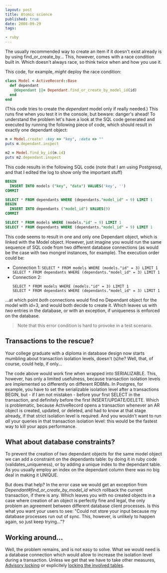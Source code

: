 ```yaml
---
layout: post
title: Atomic science
published: true
date: 2008-09-29
tags:

- ruby
---
```


The usually recommended way to create an item if it doesn't exist already is by using
find_or_create_by... This, however, comes with a race condition built in. Which doesn't always race,
so think twice when and how you use it.

This code, for example, <em>might</em> deploy the race condition:

```ruby
class Model < ActiveRecord::Base
  def dependant
    @dependant ||= Dependant.find_or_create_by_model_id(id)
  end
end
```

<p>(This code tries to create the <em>dependant</em> model only if really needed.) This runs fine when you test it in the console, but beware: danger's ahead! To understand the problem let's have a look at the SQL code generated and executed by running the following piece of code, which should result in exactly one dependant object:</p>

```ruby
m = Model.create! :key => "key", :data => ""
puts m.dependant.inspect

m2 = Model.find_by_id(m.id)
puts m2.dependant.inspect
```


<p>This code results in the following SQL code (note that I am using Postgresql, and that I edited the log to show only the important stuff)</p>

```sql
BEGIN
  INSERT INTO models ("key", "data") VALUES('key', '')
COMMIT

SELECT * FROM dependants WHERE (dependants."model_id" = 9) LIMIT 1
BEGIN
  INSERT INTO dependants ("model_id") VALUES(9)
COMMIT

SELECT * FROM models WHERE (models."id" = 9) LIMIT 1
SELECT * FROM dependants WHERE (dependants."model_id" = 9) LIMIT 1
```


<p>This code seems to result in one and only one Dependant object, which is linked with the Model object. However, just imagine you would run the same sequence of SQL code from two different database connections (as would be the case with two mongrel instances, for example). The execution order could be:</p>

- Connection 1:
      ```
      SELECT * FROM models WHERE (models."id" = 3) LIMIT 1
      SELECT * FROM dependants WHERE (dependants."model_id" = 3) LIMIT 1
      ```
- Connection 2:
  ```
  SELECT * FROM models WHERE (models."id" = 3) LIMIT 1
  SELECT * FROM dependants WHERE (dependants."model_id" = 3) LIMIT 1
  ```

<p>...at which point <em>both</em> connections would find no Dependant object for the model with id=3, and would both decide  to create it. Which leaves us with <em>two</em> entries in the database, or with an exception, if uniqueness is enforced on the database.</p>

<blockquote class="posterous_short_quote">
  Note that this error condition is hard to provoke in a test scenario.
</blockquote>


<h2>Transactions to the rescue?</h2>

<p>Your college graduate with a diploma in database design now starts mumbling about transaction isolation levels, doesn't (s)he? Well, that, of course, could help, if only...</p>

<p>The code above would work fine when wrapped into SERIALIZABLE. This, however, has only a limited usefulness, because transaction isolation levels are implemented so differently on different RDBMs. In Postgres, for example, you have to set the serializable isolation level after a transactions BEGIN, but - if I am not mistaken - before your first SELECT in the transaction, and definitely before the first INSERT/UPDATE/DELETE. Which is problematic, because ActiveRecord opens a transaction whenever an AR object is created, updated, or deleted, and had to know at that stage already, if that strict isolation level is required. And you wouldn't want to run <em>all</em> your queries in that transaction isolation level: this would be the fastest way to kill your apps performance.</p>

<h2>What about database constraints?</h2>

<p>To prevent the creation of two dependant objects for the same model object we can add a constraint on the dependants table: by doing it in ruby code (validates_uniqueness), or by adding a unique index to the dependant table. As you usually employ an index on the dependant column there was no big deal in making it UNIQUE.</p>

<p>But does that help? In the error case we would get an exception from <em>Dependant#find_or_create_by_model_id</em> which rollback the current transaction, if there is any. Which leaves you with no created objects in a case where creation of an object is perfectly fine and legal, the only problem an agreement between different database client processes. Is this what you want your users to see: "Could not store your input because my database processes run out of sync. This, however, is unlikely to happen again, so just keep trying..."?</p>

<h2>Working around...</h2>

<p>Well, the problem remains, and is not easy to solve. What we would need is a database connection which would allow to increase the isolation level during a transaction. Unless we get that we have to take other measures, <a href="/0x03-advisory-locking/">Advisory locking</a> or explicitely <a href="http://www.postgresql.org/docs/8.3/static/explicit-locking.html">locking the involved tables</a>.</p>
